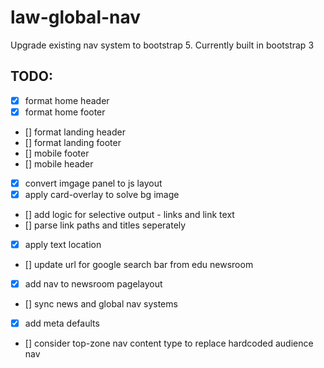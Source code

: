 # law-global-nav

Upgrade existing nav system to bootstrap 5. Currently built in bootstrap 3

## TODO:

- [x] format home header
- [x] format home footer
- [] format landing header
- [] format landing footer
- [] mobile footer
- [] mobile header
- [x] convert imgage panel to js layout
- [x] apply card-overlay to solve bg image
- [] add logic for selective output - links and link text
- [] parse link paths and titles seperately
- [x] apply text location
- [] update url for google search bar from edu newsroom
- [x] add nav to newsroom pagelayout
- [] sync news and global nav systems
- [x] add meta defaults
- [] consider top-zone nav content type to replace hardcoded audience nav
